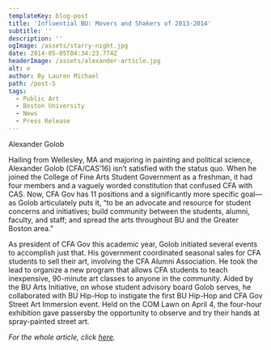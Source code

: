 ```yaml
---
templateKey: blog-post
title: 'Influential BU: Movers and Shakers of 2013-2014'
subtitle: ''
description: ''
ogImage: /assets/starry-night.jpg
date: 2014-05-05T04:34:23.774Z
headerImage: /assets/alexander-article.jpg
alt: e
author: By Lauren Michael
path: /post-5
tags:
  - Public Art
  - Boston University
  - News
  - Press Release
---
```

Alexander Golob

Hailing from Wellesley, MA and majoring in painting and political science, Alexander Golob (CFA/CAS’16) isn’t satisfied with the status quo. When he joined the College of Fine Arts Student Government as a freshman, it had four members and a vaguely worded constitution that confused CFA with CAS. Now, CFA Gov has 11 positions and a significantly more specific goal—as Golob articulately puts it, “to be an advocate and resource for student concerns and initiatives; build community between the students, alumni, faculty, and staff; and spread the arts throughout BU and the Greater Boston area.”

As president of CFA Gov this academic year, Golob initiated several events to accomplish just that. His government coordinated seasonal sales for CFA students to sell their art, involving the CFA Alumni Association. He took the lead to organize a new program that allows CFA students to teach inexpensive, 90-minute art classes to anyone in the community. Aided by the BU Arts Initiative, on whose student advisory board Golob serves, he collaborated with BU Hip-Hop to instigate the first BU Hip-Hop and CFA Gov Street Art Immersion event. Held on the COM Lawn on April 4, the four-hour exhibition gave passersby the opportunity to observe and try their hands at spray-painted street art.



_For the whole article, click_ [_here_](http://buquad.com/2014/05/05/influential-bu-movers-and-shakers-of-2013-2014/8/)_._
